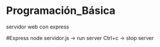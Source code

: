 # Programación_Básica
 servidor web con express

#Express 
 node servidor.js -> run server
 Ctrl+c -> stop server
